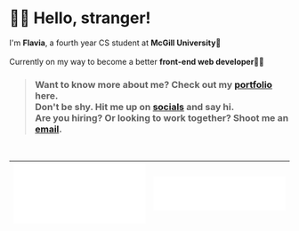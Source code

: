 <h1>👋🏻 Hello, stranger!</h1>

I'm **Flavia**, a fourth year CS student at **McGill University**📖 <br />
<br />
Currently on my way to become a better **front-end web developer**💪🏻 <br />
<h3>
<blockquote>
Want to know more about me? Check out my <a href="https://flaviaouyang.github.io/portfolio-site/">portfolio</a> here.
<br />
  Don't be shy. Hit me up on <a href="https://twitter.com/FlaviaOuyang">socials</a> and say hi.
<br />
Are you hiring? Or looking to work together? Shoot me an <a href="mailto:flavia.ouyang@mail.mcgill.ca">email</a>.
</blockquote>
</h3>
<br />

| <img src="/metrics.plugin.isocalendar.svg">      | <img src="/metrics.plugin.languages.details.svg">         |
|---------------------------------------------------|-----------------------------------------------|
<br />
<br />
<!--START_SECTION:waka-->
<!--END_SECTION:waka-->
<!-- <img src="/metrics.plugin.wakatime.svg" width="100%"> -->
